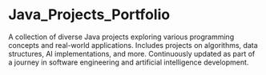 # Java_Projects_Portfolio
A collection of diverse Java projects exploring various programming concepts and real-world applications. Includes projects on algorithms, data structures, AI implementations, and more. Continuously updated as part of a journey in software engineering and artificial intelligence development.

